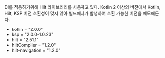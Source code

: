 DI를 적용하기위해 Hilt 라이브러리를 사용하고 있다.
Kotlin 2 이상의 버전에서 Kotlin, Hilt, KSP 버전 호환성이 맞지 않아 빌드에서가 발생하여 호환 가능한 버전을 메모해둔다.

- kotlin = "2.0.0" 
- ksp = "2.0.0-1.0.23"
- hilt = "2.51.1"
- hiltCompiler = "1.2.0"
- hilt-navigation = "1.2.0"